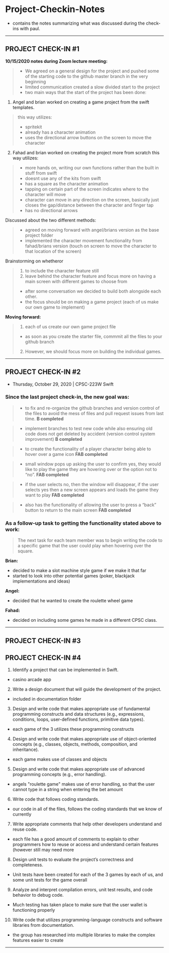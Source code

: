 # Project-Checkin-Notes
- contains the notes summarizing what was discussed during the check-ins with paul.

---------------------------------------------------------
## PROJECT CHECK-IN #1

**10/15/2020 notes during Zoom lecture meeting:**
> - We agreed on a general design for the project and pushed some of the starting code to the github master branch in the very beginning
> - limited communication created a slow divided start to the project
> - two main ways that the start of the project has been done:

1. Angel and brian worked on creating a game project from the swift templates. 
> this way utilizes:
> - spritekit
> - already has a character animation
> - uses the directional arrow buttons on the screen to move the character

2. Fahad and brian worked on creating the project more from scratch this way utilizes:
> - more hands on, writing our own functions rather than the built in stuff from swift
> - doesnt use any of the kits from swift
> - has a square as the character animation
> - tapping on certain part of the screen indicates where to the character will move
> - character can move in any direction on the screen, basically just closes the gap/distance between the character and finger tap
> - has no directional arrows

Discussed about the two different methods:
> - agreed on moving forward with angel/brians version as the base project folder
> - implemented the character movement functionality from fahad/brians version (touch on screen to move the character to that location of the screen)

Brainstorming on whetheror
> 1. to include the character feature still 
> 2. leave behind the character feature and focus more on having a main screen with different games to choose from
> - after some conversation we decided to build both alongside each other. 
> - the focus should be on making a game project (each of us make our own game to implement)

**Moving forward:**
> 1. each of us create our own game project file
>   - as soon as you create the starter file, commmit all the files to your github branch
> 2. However, we should focus more on building the individual games. 
---------------------------------------------------------


## PROJECT CHECK-IN #2
- Thursday, October 29, 2020  |  CPSC-223W Swift

### Since the last project check-in, the new goal was:
> - to fix and re-organize the github branches and version control of the files to avoid the mess of files and pull request issues from last time.
> **B completed**

> - implement branches to test new code while also ensuring old code does not get deleted by accident (version control system improvement) 
> **B completed**
 
> - to create the functionality of a player character being able to hover over a game icon 
> **FAB completed**
 
> - small window pops up asking the user to confirm yes, they would like to play the game they are hovering over or the option not to “no”.
> **FAB completed**
 
> - if the user selects no, then the window will disappear, if the user selects yes then a new screen appears and loads the game they want to play
> **FAB completed**
 
> - also has the functionality of allowing the user to press a “back” button to return to the main screen
> **FAB completed**

### As a follow-up task to getting the functionality stated above to work:
> The next task for each team member was to begin writing the code to a specific game that the user could play when hovering over the square. 
    
**Brian:**
- decided to make a slot machine style game if we make it that far
- started to look into other potential games (poker, blackjack implementations and ideas)

**Angel:** 
- decided that he wanted to create the roulette wheel game

**Fahad:** 
- decided on including some games he made in a different CPSC class.
---------------------------------------------------------

## PROJECT CHECK-IN #3

<refer to other documents>

## PROJECT CHECK-IN #4

1. Identify a project that can be implemented in Swift.
- casino arcade app

2. Write a design document that will guide the development of the project.
- included in documentation folder

3. Design and write code that makes appropriate use of fundamental programming constructs and data structures (e.g., expressions, conditions, loops, user-defined
 functions, primitive data types).
- each game of the 3 utilizes these programming constructs

4. Design and write code that makes appropriate use of object-oriented concepts (e.g., classes, objects, methods, composition, and inheritance).
- each game makes use of classes and objects

5. Design and write code that makes appropriate use of advanced programming concepts (e.g., error handling).
- angels "roulette game" makes use of error handling, so that the user cannot type in a string when entering the bet amount

6. Write code that follows coding standards.
- our code in all of the files, follows the coding standards that we know of currently

7. Write appropriate comments that help other developers understand and reuse code.
- each file has a good amount of comments to explain to other programmers how to reuse or access and understand certain features (however still may need more

8. Design unit tests to evaluate the project’s correctness and completeness.
- Unit tests have been created for each of the 3 games by each of us, and some unit tests for the game overall

9. Analyze and interpret compilation errors, unit test results, and code behavior to debug code.
- Much testing has taken place to make sure that the user wallet is functioning properly

10. Write code that utilizes programming-language constructs and software libraries from documentation.
- the group has researched into multiple libraries to make the complex features easier to create
 
 ---------------------------------------------------------
